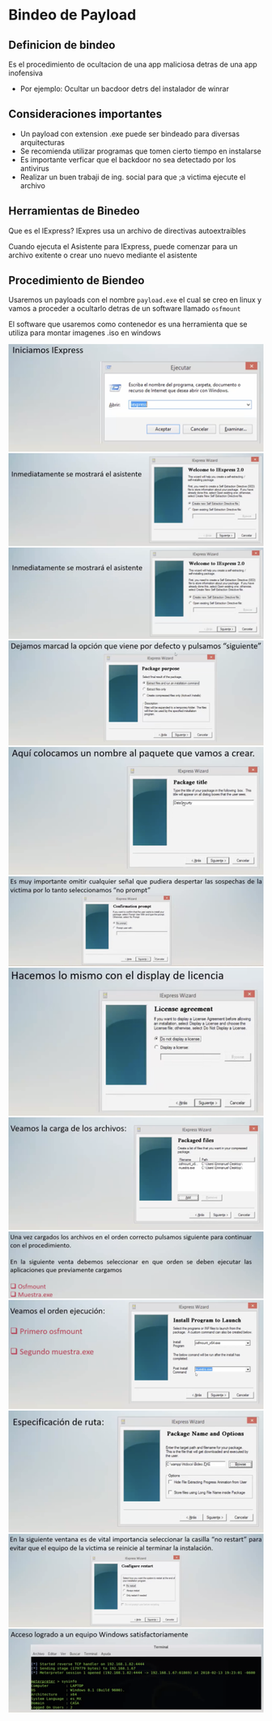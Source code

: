 # Bindeo de Payload
## Definicion de bindeo
Es el procedimiento de ocultacion de una app maliciosa detras de una app inofensiva

* Por ejemplo: Ocultar un bacdoor detrs del instalador de winrar

## Consideraciones importantes
- Un payload con extension .exe puede ser bindeado para diversas arquitecturas
- Se recomienda utilizar programas que tomen cierto tiempo en instalarse
- Es importante verficar que el backdoor no sea detectado por los antivirus
- Realizar un buen trabaji de ing. social para que ;a victima ejecute el archivo

## Herramientas de Binedeo
Que es el IExpress? IExpres usa un archivo de directivas autoextraibles 

Cuando ejecuta el Asistente para IExpress, puede comenzar para un archivo exitente o crear uno nuevo mediante el asistente 

## Procedimiento de Biendeo 
Usaremos un payloads con el nombre `payload.exe` el cual se creo en linux y vamos a proceder a ocultarlo detras de un software llamado `osfmount`

El software que usaremos como contenedor es una herramienta que se utiliza para montar imagenes .iso en windows

![](Pic/1.png)
![](Pic/2.png)
![](Pic/3.png)
![](Pic/4.png)
![](Pic/5.png)
![](Pic/6.png)
![](Pic/7.png)
![](Pic/8.png)
![](Pic/9.png)
![](Pic/10.png)
![](Pic/11.png)
![](Pic/12.png)
![](Pic/13.png)
